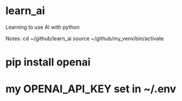 # learn_ai
Learning to use AI with python

Notes:
cd ~/github/learn_ai
source ~/github/my_venv/bin/activate

# pip install openai
# my OPENAI_API_KEY set in ~/.env
